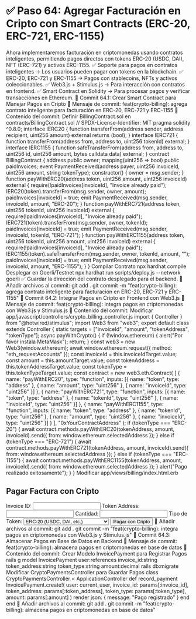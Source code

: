 # ✅ Paso 64: Agregar Facturación en Cripto con Smart Contracts (ERC-20, ERC-721, ERC-1155)

Ahora implementaremos facturación en criptomonedas usando contratos inteligentes, permitiendo pagos directos con tokens ERC-20 (USDC, DAI), NFT (ERC-721) y activos ERC-1155.
✅ Soporte para pagos en contratos inteligentes → Los usuarios pueden pagar con tokens en la blockchain.
✅ ERC-20, ERC-721 y ERC-1155 → Pagos con stablecoins, NFTs y activos coleccionables.
✅ Web3.js + Stimulus.js → Para interacción con contratos en frontend.
✅ Smart Contract en Solidity → Para procesar pagos y verificar transacciones en Ethereum.
📌 Commit 64.1: Crear Smart Contract para Manejar Pagos en Cripto
🔹 Mensaje de commit:
feat(crypto-billing): agrega contrato inteligente para facturación en ERC-20, ERC-721 y ERC-1155
🔹 Contenido del commit:
Definir BillingContract.sol en contracts/BillingContract.sol
// SPDX-License-Identifier: MIT
pragma solidity ^0.8.0;
interface IERC20 {
    function transferFrom(address sender, address recipient, uint256 amount) external returns (bool);
}
interface IERC721 {
    function transferFrom(address from, address to, uint256 tokenId) external;
}
interface IERC1155 {
    function safeTransferFrom(address from, address to, uint256 id, uint256 amount, bytes calldata data) external;
}
contract BillingContract {
    address public owner;
    mapping(uint256 => bool) public paidInvoices;
    event PaymentReceived(address payer, uint256 invoiceId, uint256 amount, string tokenType);
    constructor() {
        owner = msg.sender;
    }
    function payWithERC20(address token, uint256 amount, uint256 invoiceId) external {
        require(!paidInvoices[invoiceId], "Invoice already paid");
        IERC20(token).transferFrom(msg.sender, owner, amount);
        paidInvoices[invoiceId] = true;
        emit PaymentReceived(msg.sender, invoiceId, amount, "ERC-20");
    }
    function payWithERC721(address token, uint256 tokenId, uint256 invoiceId) external {
        require(!paidInvoices[invoiceId], "Invoice already paid");
        IERC721(token).transferFrom(msg.sender, owner, tokenId);
        paidInvoices[invoiceId] = true;
        emit PaymentReceived(msg.sender, invoiceId, tokenId, "ERC-721");
    }
    function payWithERC1155(address token, uint256 tokenId, uint256 amount, uint256 invoiceId) external {
        require(!paidInvoices[invoiceId], "Invoice already paid");
        IERC1155(token).safeTransferFrom(msg.sender, owner, tokenId, amount, "");
        paidInvoices[invoiceId] = true;
        emit PaymentReceived(msg.sender, invoiceId, amount, "ERC-1155");
    }
}
Compilar Contrato
npx hardhat compile
Desplegar en Goerli/Testnet
npx hardhat run scripts/deploy.js --network goerli
✅ Guardar la dirección del contrato desplegado para el backend.
🔹 Añadir archivos al commit:
git add .
git commit -m "feat(crypto-billing): agrega contrato inteligente para facturación en ERC-20, ERC-721 y ERC-1155"
📌 Commit 64.2: Integrar Pagos en Cripto en Frontend con Web3.js
🔹 Mensaje de commit:
feat(crypto-billing): integra pagos en criptomonedas con Web3.js y Stimulus.js
🔹 Contenido del commit:
Modificar app/javascript/controllers/crypto_billing_controller.js
import { Controller } from "@hotwired/stimulus";
import Web3 from "web3";
export default class extends Controller {
  static targets = ["invoiceId", "amount", "tokenAddress", "tokenType"];
  async payWithCrypto() {
    if (!window.ethereum) {
      alert("Por favor instala MetaMask");
      return;
    }
    const web3 = new Web3(window.ethereum);
    await window.ethereum.request({ method: "eth_requestAccounts" });
    const invoiceId = this.invoiceIdTarget.value;
    const amount = this.amountTarget.value;
    const tokenAddress = this.tokenAddressTarget.value;
    const tokenType = this.tokenTypeTarget.value;
    const contract = new web3.eth.Contract(
      [
        { name: "payWithERC20", type: "function", inputs: [{ name: "token", type: "address" }, { name: "amount", type: "uint256" }, { name: "invoiceId", type: "uint256" }] },
        { name: "payWithERC721", type: "function", inputs: [{ name: "token", type: "address" }, { name: "tokenId", type: "uint256" }, { name: "invoiceId", type: "uint256" }] },
        { name: "payWithERC1155", type: "function", inputs: [{ name: "token", type: "address" }, { name: "tokenId", type: "uint256" }, { name: "amount", type: "uint256" }, { name: "invoiceId", type: "uint256" }] }
      ],
      "0xYourContractAddress"
    );
    if (tokenType === "ERC-20") {
      await contract.methods.payWithERC20(tokenAddress, amount, invoiceId).send({ from: window.ethereum.selectedAddress });
    } else if (tokenType === "ERC-721") {
      await contract.methods.payWithERC721(tokenAddress, amount, invoiceId).send({ from: window.ethereum.selectedAddress });
    } else if (tokenType === "ERC-1155") {
      await contract.methods.payWithERC1155(tokenAddress, amount, invoiceId).send({ from: window.ethereum.selectedAddress });
    }
    alert("Pago realizado exitosamente");
  }
}
Modificar app/views/billing/index.html.erb
<h2>Pagar Factura con Cripto</h2>
<label>Invoice ID:</label>
<input type="text" data-crypto-billing-target="invoiceId">
<label>Token Address:</label>
<input type="text" data-crypto-billing-target="tokenAddress">
<label>Cantidad:</label>
<input type="text" data-crypto-billing-target="amount">
<label>Tipo de Token:</label>
<select data-crypto-billing-target="tokenType">
  <option value="ERC-20">ERC-20 (USDC, DAI, etc.)</option>
  <option value="ERC-721">ERC-721 (NFTs)</option>
  <option value="ERC-1155">ERC-1155 (Activos Coleccionables)</option>
</select>
<button data-controller="crypto-billing" data-action="click->crypto-billing#payWithCrypto">
  Pagar con Cripto
</button>
🔹 Añadir archivos al commit:
git add .
git commit -m "feat(crypto-billing): integra pagos en criptomonedas con Web3.js y Stimulus.js"
📌 Commit 64.3: Almacenar Pagos en Base de Datos en Backend
🔹 Mensaje de commit:
feat(crypto-billing): almacena pagos en criptomonedas en base de datos
🔹 Contenido del commit:
Crear Modelo InvoicePayment para Registrar Pagos
rails g model InvoicePayment user:references invoice_id:string token_address:string token_type:string amount:decimal
rails db:migrate
Modificar CryptoPaymentsController para Guardar Pagos
class CryptoPaymentsController < ApplicationController
  def record_payment
    InvoicePayment.create!(
      user: current_user,
      invoice_id: params[:invoice_id],
      token_address: params[:token_address],
      token_type: params[:token_type],
      amount: params[:amount]
    )
    render json: { message: "Pago registrado" }
  end
end
🔹 Añadir archivos al commit:
git add .
git commit -m "feat(crypto-billing): almacena pagos en criptomonedas en base de datos"
